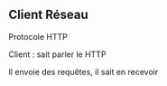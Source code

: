 ## Client Réseau

Protocole HTTP

Client : sait parler le HTTP

Il envoie des requêtes, il sait en recevoir
